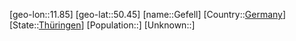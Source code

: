 ﻿---
location: [50.45,11.85]
type: City
tags:
- geo/City


SpocWebEntityId: 30383
isDeleted: false
confidential: public

---
[geo-lon::11.85]
[geo-lat::50.45]
[name::Gefell]
[Country::[Germany](geo/Continent/Europe/Germany.md)]
[State::[Thüringen](geo/Continent/Europe/Germany/Th%C3%BCringen.md)]
[Population::]
[Unknown::]

